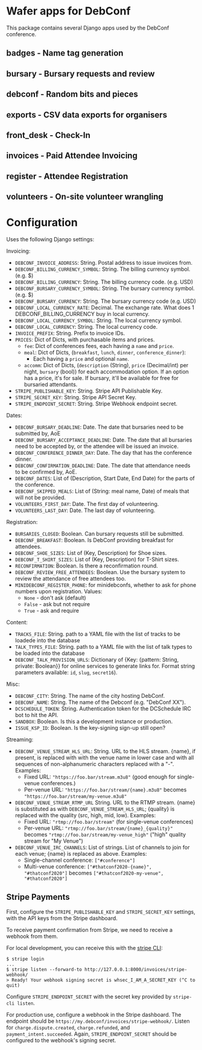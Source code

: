 # Wafer apps for DebConf

This package contains several Django apps used by the DebConf
conference.

## badges - Name tag generation

## bursary - Bursary requests and review

## debconf - Random bits and pieces

## exports - CSV data exports for organisers

## front\_desk - Check-In

## invoices - Paid Attendee Invoicing

## register - Attendee Registration

## volunteers - On-site volunteer wrangling

# Configuration

Uses the following Django settings:

Invoicing:

* `DEBCONF_INVOICE_ADDRESS`: String. Postal address to issue invoices from.
* `DEBCONF_BILLING_CURRENCY_SYMBOL`: String. The billing currency symbol. (e.g. $)
* `DEBCONF_BILLING_CURRENCY`: String. The billing currency code. (e.g.  USD)
* `DEBCONF_BURSARY_CURRENCY_SYMBOL`: String. The bursary currency symbol. (e.g. $)
* `DEBCONF_BURSARY_CURRENCY`: String. The bursary currency code (e.g.  USD)
* `DEBCONF_LOCAL_CURRENCY_RATE`: Decimal. The exchange rate. What does 1 DEBCONF_BILLING_CURRENCY buy in local currency.
* `DEBCONF_LOCAL_CURRENCY_SYMBOL`: String. The local currency symbol.
* `DEBCONF_LOCAL_CURRENCY`: String. The local currency code.
* `INVOICE_PREFIX`: String. Prefix to invoice IDs.
* `PRICES`: Dict of Dicts, with purchasable items and prices.
  * `fee`: Dict of conferences fees, each having a `name` and `price`.
  * `meal`: Dict of Dicts, (`breakfast`, `lunch`, `dinner`, `conference_dinner`):
    * Each having a `price` and optional `name`.
  * `accomm`: Dict of Dicts, (`description` (String), `price` (Decimal/int) per night, `bursary` (bool)) for each accommodation option. If an option has a price, it's for sale. If bursary, it'll be available for free for bursaried attendants.
* `STRIPE_PUBLISHABLE_KEY`: String. Stripe API Publishable Key.
* `STRIPE_SECRET_KEY`: String. Stripe API Secret Key.
* `STRIPE_ENDPOINT_SECRET`: String. Stripe Webhook endpoint secret.

Dates:

* `DEBCONF_BURSARY_DEADLINE`: Date. The date that bursaries need to be submitted by, AoE
* `DEBCONF_BURSARY_ACCEPTANCE_DEADLINE`: Date. The date that all bursaries need to be accepted by, or the attendee will be issued an invoice.
* `DEBCONF_CONFERENCE_DINNER_DAY`: Date. The day that has the conference dinner.
* `DEBCONF_CONFIRMATION_DEADLINE`: Date. The date that attendance needs to be confirmed by, AoE.
* `DEBCONF_DATES`: List of (Description, Start Date, End Date) for the parts of the conference.
* `DEBCONF_SKIPPED_MEALS`: List of (String: meal name, Date) of meals that will not be provided.
* `VOLUNTEERS_FIRST_DAY`: Date. The first day of volunteering.
* `VOLUNTEERS_LAST_DAY`: Date. The last day of volunteering.

Registration:

* `BURSARIES_CLOSED`: Boolean. Can bursary requests still be submitted.
* `DEBCONF_BREAKFAST`: Boolean. Is DebConf providing breakfast for attendees.
* `DEBCONF_SHOE_SIZES`: List of (Key, Description) for Shoe sizes.
* `DEBCONF_T_SHIRT_SIZES`: List of (Key, Description) for T-Shirt sizes.
* `RECONFIRMATION`: Boolean. Is there a reconfirmation round.
* `DEBCONF_REVIEW_FREE_ATTENDEES`: Boolean. Use the bursary system to review the attendance of free attendees too.
* `MINIDEBCONF_REGISTER_PHONE`: for minidebconfs, whether to ask for phone
  numbers upon registration. Values:
  - `None` - don't ask (default)
  - `False` - ask but not require
  - `True` - ask and require

Content:

* `TRACKS_FILE`: String. path to a YAML file with the list of tracks to be loadede into the database
* `TALK_TYPES_FILE`: String. path to a YAML file with the list of talk types to be loaded into the database
* `DEBCONF_TALK_PROVISION_URLS`: Dictionary of {Key: {pattern: String, private: Boolean}} for online services to generate links for. Format string parameters available: `id`, `slug`, `secret16`).

Misc:

* `DEBCONF_CITY`: String. The name of the city hosting DebConf.
* `DEBCONF_NAME`: String. The name of the Debconf (e.g. "DebConf XX").
* `DCSCHEDULE_TOKEN`: String. Authentication token for the DCSchedule IRC bot to hit the API.
* `SANDBOX`: Boolean. Is this a development instance or production.
* `ISSUE_KSP_ID`: Boolean. Is the key-signing sign-up still open?

Streaming:

* `DEBCONF_VENUE_STREAM_HLS_URL`: String. URL to the HLS stream. {name}, if
  present, is replaced with with the venue name in lower case and with all
  sequences of non-alphanumeric characters replaced with a "-". Examples:
  - Fixed URL: `"https://foo.bar/stream.m3u8"` (good enough for single-venue
    conferences.)
  - Per-venue URL: `"https://foo.bar/stream/{name}.m3u8"` becomes
    `"https://foo.bar/stream/my-venue.m3u8"`
* `DEBCONF_VENUE_STREAM_RTMP_URL` String. URL to the RTMP stream. {name} is
  substituted as with `DEBCONF_VENUE_STREAM_HLS_URL`; {quality} is replaced with
  the quality (src, high, mid, low). Examples:
  - Fixed URL: `"rtmp://foo.bar/stream"` (for single-venue conferences)
  - Per-venue URL: `"rtmp://foo.bar/stream/{name}_{quality}"` becomes
    `"rtmp://foo.bar/stream/my-venue_high"` ("high" quality stream for "My
    Venue")
* `DEBCONF_VENUE_IRC_CHANNELS`: List of strings. List of channels to join for
  each venue; {name} is replaced as above. Examples:
  - Single-channel conference: `["#conference"]`
  - Multi-venue conference: `["#thatconf2020-{name}",  "#thatconf2020"]`
    becomes `["#thatconf2020-my-venue", "#thatconf2020"]`

## Stripe Payments

First, configure the `STRIPE_PUBLISHABLE_KEY` and `STRIPE_SECRET_KEY`
settings, with the API keys from the Stripe dashboard.

To receive payment confirmation from Stripe, we need to receive a
webhook from them.

For local development, you can receive this with the [stripe
CLI](https://github.com/stripe/stripe-cli):

```
$ stripe login
...
$ stripe listen --forward-to http://127.0.0.1:8000/invoices/stripe-webhook/
> Ready! Your webhook signing secret is whsec_I_AM_A_SECRET_KEY (^C to quit)
```

Configure `STRIPE_ENDPOINT_SECRET` with the secret key provided by
`stripe-cli listen`.

For production use, configure a webhook in the Stripe dashboard.
The endpoint should be `https://my.debconf/invoices/stripe-webhook/`.
Listen for `charge.dispute.created`,  `charge.refunded`, and
`payment_intent.succeeded`.
Again, `STRIPE_ENDPOINT_SECRET` should be configured to the webhook's
signing secret.
